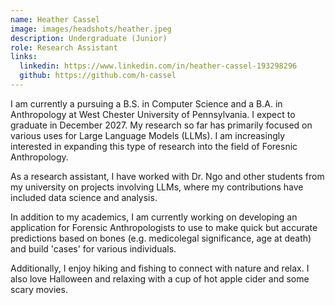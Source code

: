 ```yaml
---
name: Heather Cassel
image: images/headshots/heather.jpeg
description: Undergraduate (Junior)
role: Research Assistant
links:
  linkedin: https://www.linkedin.com/in/heather-cassel-193298296
  github: https://github.com/h-cassel
---
```


I am currently a pursuing a B.S. in Computer Science and a B.A. in Anthropology at West Chester University of Pennsylvania. I expect to graduate in December 2027. My research so far has primarily focused on various uses for Large Language Models (LLMs). I am increasingly interested in expanding this type of research into the field of Foresnic Anthropology.

As a research assistant, I have worked with Dr. Ngo and other students from my university on projects involving LLMs, where my contributions have included data science and analysis.

In addition to my academics, I am currently working on developing an application for Forensic Anthropologists to use to make quick but accurate predictions based on bones (e.g. medicolegal significance, age at death) and build 'cases' for various individuals.

Additionally, I enjoy hiking and fishing to connect with nature and relax. I also love Halloween and relaxing with a cup of hot apple cider and some scary movies.
